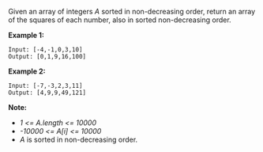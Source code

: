 Given an array of integers *A* sorted in non-decreasing order, return an array of the squares of each number, also in sorted non-decreasing order.

**Example 1:**
```
Input: [-4,-1,0,3,10]
Output: [0,1,9,16,100]
```
**Example 2:**
```
Input: [-7,-3,2,3,11]
Output: [4,9,9,49,121]
```
**Note:**
* *1 <= A.length <= 10000*
* *-10000 <= A[i] <= 10000*
* *A* is sorted in non-decreasing order.
